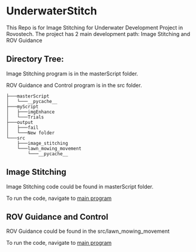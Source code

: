 # UnderwaterStitch
This Repo is for Image Stitching for Underwater Development Project in Rovostech. The project has 2 main development path: Image Stitching and ROV Guidance

## Directory Tree:

Image Stitching program is in the masterScript folder.

ROV Guidance and Control program is in the src folder.
```
├───masterScript
│   └───__pycache__
├───myScript
│   ├───imgEnhance
│   └───Trials
├───output
│   ├───fail
│   └───New folder
└───src
    ├───image_stitching
    └───lawn_mowing_movement
        └───__pycache__
```
## Image Stitching
Image Stitching code could be found in masterScript folder.

To run the code, navigate to [main program](./masterScript/main.py)

## ROV Guidance and Control
ROV Guidance could be found in the src/lawn_mowing_movement

To run the code, navigate to [main program](./src/lawn_mowing_movement/main.py)

